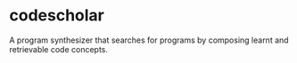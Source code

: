 # codescholar

A program synthesizer that searches for programs by composing learnt and retrievable code concepts.

<!-- # Requirements: -->

<!-- MACOS:
> brew install graphviz

Linux(Ubuntu):
> sudo apt-get install graphviz graphviz-dev -->
